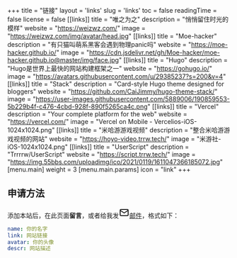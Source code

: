 +++
title = "链接"
layout = 'links'
slug = 'links'
toc = false
readingTime = false
license = false
[[links]]
title = "唯之为之"
description = "悄悄留住时光的模样"
website = "https://weizwz.com/"
image = "https://weizwz.com/img/avatar/head.jpg"
[[links]]
title = "Moe-hacker"
description = "有只猫叫萌系黑客会遇到物理panic吗"
website = "https://moe-hacker.github.io/"
image = "https://cdn.jsdelivr.net/gh/Moe-hacker/moe-hacker.github.io@master/img/face.jpg"
[[links]]
title = "Hugo"
description = "Hugo是世界上最快的网站构建框架之一"
website = "https://gohugo.io/"
image = "https://avatars.githubusercontent.com/u/29385237?s=200&v=4"
[[links]]
title = "Stack"
description = "Card-style Hugo theme designed for bloggers"
website = "https://github.com/CaiJimmy/hugo-theme-stack/"
image = "https://user-images.githubusercontent.com/5889006/190859553-5b229b4f-c476-4cbd-928f-890f5265ca4c.png"
[[links]]
title = "Vercel"
description = "Your complete platform for the web"
website = "https://vercel.com/"
image = "Vercel on Mobile - Vercelios-iOS-1024x1024.png"
[[links]]
title = "米哈游游戏视频"
description = "整合米哈游游戏视频的网站"
website = "https://hoyo-video.trrw.tech/"
image = "米游社-iOS-1024x1024.png"
[[links]]
title = "UserScript"
description = "Trrrrw/UserScript"
website = "https://script.trrw.tech/"
image = "https://img.55bbs.com/uploadimg/ico/2021/0119/1611047366185072.jpg"
[menu.main]
weight = 3
[menu.main.params]
icon = "link"
+++

## 申请方法
添加本站后，在此页面**留言**，或者给我发<a href="mailto:contact@trrw.tech" target="_blank" title="Email" rel="me"><svg xmlns="http://www.w3.org/2000/svg" width="24" height="24" viewBox="0 0 24 24" fill="none" stroke="currentColor" stroke-width="2" stroke-linecap="round" stroke-linejoin="round" class="icon icon-tabler icons-tabler-outline icon-tabler-mail"><path stroke="none" d="M0 0h24v24H0z" fill="none"></path><path d="M3 7a2 2 0 0 1 2 -2h14a2 2 0 0 1 2 2v10a2 2 0 0 1 -2 2h-14a2 2 0 0 1 -2 -2v-10z"></path><path d="M3 7l9 6l9 -6"></path></svg>邮件</a>，格式如下：
```yaml
name: 你的名字
link: 网站链接
avatar: 你的头像
descr: 网站描述
```